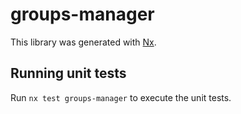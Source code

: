 # groups-manager

This library was generated with [Nx](https://nx.dev).

## Running unit tests

Run `nx test groups-manager` to execute the unit tests.
